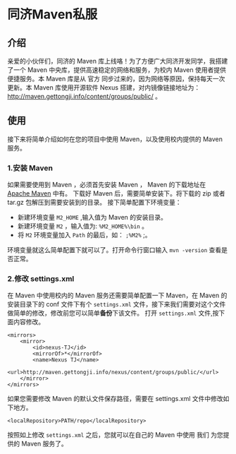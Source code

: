 # 同济Maven私服
## 介绍

亲爱的小伙伴们，同济的 Maven 库上线咯！为了方便广大同济开发同学，我搭建了一个 Maven 中央库，提供高速稳定的网络和服务，为校内 Maven 使用者提供便捷服务。本 Maven 库是从 官方 同步过来的，因为网络等原因，保持每天一次更新。本 Maven 库使用开源软件 Nexus 搭建，对内镜像链接地址为：  http://maven.gettongji.info/content/groups/public/  。

## 使用

接下来将简单介绍如何在您的项目中使用 Maven，以及使用校内提供的 Maven 服务。

### 1.安装 Maven

如果需要使用到 Maven ，必须首先安装 Maven ， Maven 的下载地址在 [Apache Maven](http://maven.apache.org/) 中有。
下载好 Maven 后，需要简单安装下。将下载的  zip  或者  tar.gz  包解压到需要安装到的目录。 接下简单配置下环境变量：

- 新建环境变量  `M2_HOME`  ,输入值为 Maven 的安装目录。
- 新建环境变量  `M2`  ，输入值为:  `%M2_HOME%\bin`  。
- 将 `M2` 环境变量加入  `Path`  的最后，如：  `;%M2%`  ;。

环境变量就这么简单配置下就可以了。打开命令行窗口输入  `mvn -version`  查看是否正常。

### 2.修改 settings.xml

在 Maven 中使用校内的 Maven 服务还需要简单配置一下 Maven，在 Maven 的安装目录下的 conf 文件下有个  `settings.xml`  文件，接下来我们需要对这个文件做简单的修改，修改前您可以简单**备份**下该文件。 打开  `settings.xml`  文件,按下面内容修改。

    <mirrors>
        <mirror>
            <id>nexus-TJ</id>
            <mirrorOf>*</mirrorOf>
            <name>Nexus TJ</name>
            <url>http://maven.gettongji.info/nexus/content/groups/public/</url>
        </mirror>
    </mirrors>

如果您需要修改 Maven 的默认文件保存路径，需要在 settings.xml 文件中修改如下地方。

    <localRepository>PATH/repo</localRepository>

按照如上修改  `settings.xml`  之后，您就可以在自己的 Maven 中使用 我们 为您提供的 Maven 服务了。
